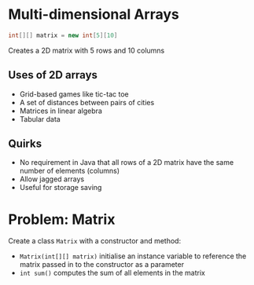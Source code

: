 # Multi-dimensional Arrays

```java
int[][] matrix = new int[5][10]
```

Creates a 2D matrix with 5 rows and 10 columns

## Uses of 2D arrays

- Grid-based games like tic-tac toe
- A set of distances between pairs of cities
- Matrices in linear algebra
- Tabular data

## Quirks

- No requirement in Java that all rows of a 2D matrix have the same number of elements (columns)
- Allow jagged arrays
- Useful for storage saving

# Problem: Matrix

Create a class `Matrix` with a constructor and method:

- `Matrix(int[][] matrix)` initialise an instance variable to reference the matrix passed in to the constructor as a parameter
- `int sum()` computes the sum of all elements in the matrix
